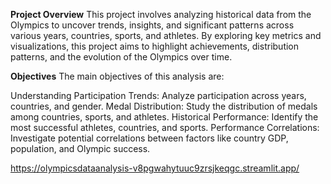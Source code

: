 **Project Overview**
This project involves analyzing historical data from the Olympics to uncover trends, insights, and significant patterns across various years, countries, sports, and athletes. By exploring key metrics and visualizations, this project aims to highlight achievements, distribution patterns, and the evolution of the Olympics over time.

**Objectives**
The main objectives of this analysis are:

Understanding Participation Trends: Analyze participation across years, countries, and gender.
Medal Distribution: Study the distribution of medals among countries, sports, and athletes.
Historical Performance: Identify the most successful athletes, countries, and sports.
Performance Correlations: Investigate potential correlations between factors like country GDP, population, and Olympic success.

https://olympicsdataanalysis-v8pgwahytuuc9zrsjkeqgc.streamlit.app/
